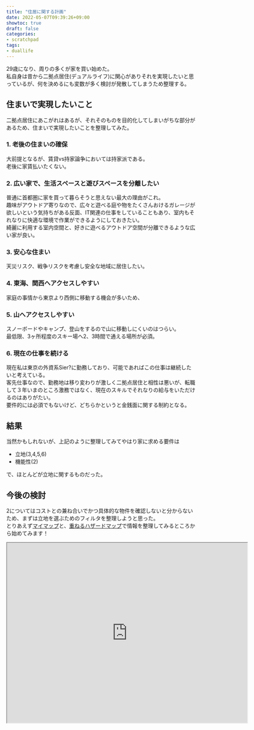```yaml
---
title: "住居に関する計画"
date: 2022-05-07T09:39:26+09:00
showtoc: true
draft: false
categories:
- scratchpad
tags: 
- duallife
---
```


29歳になり、周りの多くが家を買い始めた。  
私自身は昔から二拠点居住(デュアルライフ)に関心がありそれを実現したいと思っているが、何を決めるにも変数が多く検討が発散してしまうため整理する。


## 住まいで実現したいこと
二拠点居住にあこがれはあるが、それそのものを目的化してしまいがちな部分があるため、住まいで実現したいことを整理してみた。

### 1. 老後の住まいの確保
大前提となるが、賃貸vs持家論争においては持家派である。  
老後に家賃払いたくない。

### 2. 広い家で、生活スペースと遊びスペースを分離したい
普通に首都圏に家を買って暮らそうと思えない最大の理由がこれ。  
趣味がアウトドア寄りなので、広々と遊べる庭や物をたくさんおけるガレージが欲しいという気持ちがある反面、IT関連の仕事をしていることもあり、室内もそれなりに快適な環境で作業ができるようにしておきたい。  
綺麗に利用する室内空間と、好きに遊べるアウトドア空間が分離できるような広い家が良い。

### 3. 安心な住まい
天災リスク、戦争リスクを考慮し安全な地域に居住したい。  

### 4. 東海、関西へアクセスしやすい
家庭の事情から東京より西側に移動する機会が多いため、

### 5. 山へアクセスしやすい
スノーボードやキャンプ、登山をするので山に移動しにくいのはつらい。  
最低限、3ヶ所程度のスキー場へ2、3時間で通える場所が必須。

### 6. 現在の仕事を続ける
現在私は東京の外資系Sier?に勤務しており、可能であればこの仕事は継続したいと考えている。  
客先仕事なので、勤務地は移り変わりが激しく二拠点居住と相性は悪いが、転職して３年いまのところ激務ではなく、現在のスキルでそれなりの給与をいただけるのはありがたい。  
要件的には必須でもないけど、どちらかというと金銭面に関する制約となる。


## 結果
当然かもしれないが、上記のように整理してみてやはり家に求める要件は
+ 立地(3,4,5,6)
+ 機能性(2)

で、ほとんどが立地に関するものだった。

## 今後の検討
2についてはコストとの兼ね合いでかつ具体的な物件を確認しないと分からないため、まずは立地を選ぶためのフィルタを整理しようと思った。  
とりあえず[マイマップ](https://www.google.com/maps/d/u/0/edit?mid=12e0uNdnYiSerwLK4rJBCrGGL7PaJWC9e&usp=sharing)と、[重ねるハザードマップ](https://disaportal.gsi.go.jp/)で情報を整理してみるところから始めてみます！

<iframe src="https://www.google.com/maps/d/u/0/embed?mid=12e0uNdnYiSerwLK4rJBCrGGL7PaJWC9e&ehbc=2E312F" width="640" height="480"></iframe>